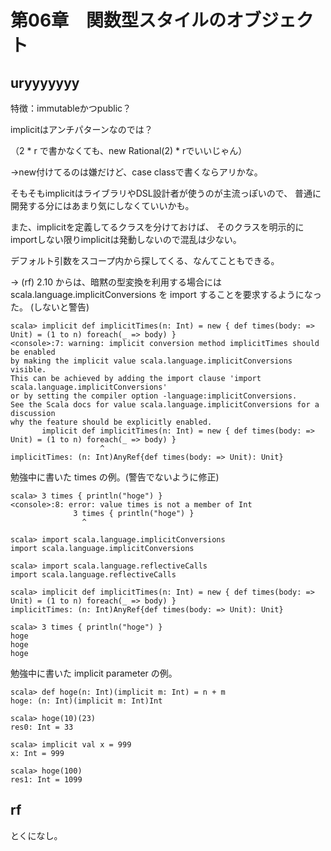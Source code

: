 # 第06章　関数型スタイルのオブジェクト

## uryyyyyyy

特徴：immutableかつpublic？

implicitはアンチパターンなのでは？

（2 * r で書かなくても、new Rational(2) * rでいいじゃん）

→new付けてるのは嫌だけど、case classで書くならアリかな。

そもそもimplicitはライブラリやDSL設計者が使うのが主流っぽいので、
普通に開発する分にはあまり気にしなくていいかも。

また、implicitを定義してるクラスを分けておけば、
そのクラスを明示的にimportしない限りimplicitは発動しないので混乱は少ない。

デフォルト引数をスコープ内から探してくる、なんてこともできる。

-> (rf)
2.10 からは、暗黙の型変換を利用する場合には scala.language.implicitConversions を import することを要求するようになった。
(しないと警告)

```
scala> implicit def implicitTimes(n: Int) = new { def times(body: => Unit) = (1 to n) foreach(_ => body) }
<console>:7: warning: implicit conversion method implicitTimes should be enabled
by making the implicit value scala.language.implicitConversions visible.
This can be achieved by adding the import clause 'import scala.language.implicitConversions'
or by setting the compiler option -language:implicitConversions.
See the Scala docs for value scala.language.implicitConversions for a discussion
why the feature should be explicitly enabled.
       implicit def implicitTimes(n: Int) = new { def times(body: => Unit) = (1 to n) foreach(_ => body) }
                    ^
implicitTimes: (n: Int)AnyRef{def times(body: => Unit): Unit}
```

勉強中に書いた times の例。(警告でないように修正)

```
scala> 3 times { println("hoge") }
<console>:8: error: value times is not a member of Int
              3 times { println("hoge") }
                ^

scala> import scala.language.implicitConversions
import scala.language.implicitConversions

scala> import scala.language.reflectiveCalls
import scala.language.reflectiveCalls

scala> implicit def implicitTimes(n: Int) = new { def times(body: => Unit) = (1 to n) foreach(_ => body) }
implicitTimes: (n: Int)AnyRef{def times(body: => Unit): Unit}

scala> 3 times { println("hoge") }
hoge
hoge
hoge
```

勉強中に書いた implicit parameter の例。

```
scala> def hoge(n: Int)(implicit m: Int) = n + m
hoge: (n: Int)(implicit m: Int)Int

scala> hoge(10)(23)
res0: Int = 33

scala> implicit val x = 999
x: Int = 999

scala> hoge(100)
res1: Int = 1099
```


## rf

とくになし。
